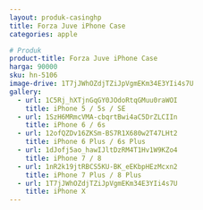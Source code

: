 ```yaml
---
layout: produk-casinghp
title: Forza Juve iPhone Case
categories: apple

# Produk
product-title: Forza Juve iPhone Case
harga: 90000
sku: hn-5106
image-drive: 1T7jJWhOZdjTZiJpVgmEKm34E3YIi4s7U
gallery:
  - url: 1C5Rj_hXTjnGqGY0JOdoRtqGMuu0raWOI
    title: iPhone 5 / 5s / SE
  - url: 1SzH6MRmcVMA-cbqrtBwi4aC5DrZLCIIn
    title: iPhone 6 / 6s
  - url: 12ofQZDv16ZKSm-BS7R1X680w2T47LHt2
    title: iPhone 6 Plus / 6s Plus
  - url: 1dJofj5ao_hawIJltDzRM4T1Hv1W9KZo4
    title: iPhone 7 / 8
  - url: 1nR2k19jtRBCS5KU-BK_eEKbpHEzMcxn2
    title: iPhone 7 Plus / 8 Plus
  - url: 1T7jJWhOZdjTZiJpVgmEKm34E3YIi4s7U
    title: iPhone X
---
```

